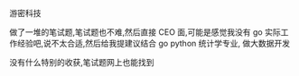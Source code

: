 游密科技

做了一堆的笔试题,笔试题也不难,然后直接 CEO 面,可能是感觉我没有 go 实际工作经验吧,说不太合适,然后给我提建议结合 go python 统计学专业, 做大数据开发

没有什么特别的收获,笔试题网上也能找到

